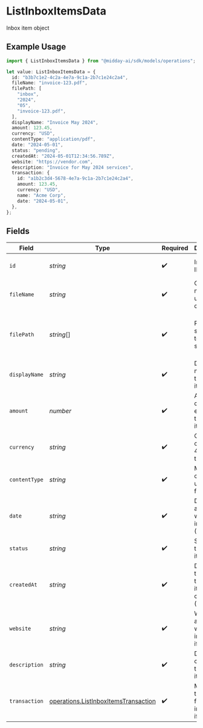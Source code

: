 # ListInboxItemsData

Inbox item object

## Example Usage

```typescript
import { ListInboxItemsData } from "@midday-ai/sdk/models/operations";

let value: ListInboxItemsData = {
  id: "b3b7c1e2-4c2a-4e7a-9c1a-2b7c1e24c2a4",
  fileName: "invoice-123.pdf",
  filePath: [
    "inbox",
    "2024",
    "05",
    "invoice-123.pdf",
  ],
  displayName: "Invoice May 2024",
  amount: 123.45,
  currency: "USD",
  contentType: "application/pdf",
  date: "2024-05-01",
  status: "pending",
  createdAt: "2024-05-01T12:34:56.789Z",
  website: "https://vendor.com",
  description: "Invoice for May 2024 services",
  transaction: {
    id: "a1b2c3d4-5678-4e7a-9c1a-2b7c1e24c2a4",
    amount: 123.45,
    currency: "USD",
    name: "Acme Corp",
    date: "2024-05-01",
  },
};
```

## Fields

| Field                                                                                        | Type                                                                                         | Required                                                                                     | Description                                                                                  | Example                                                                                      |
| -------------------------------------------------------------------------------------------- | -------------------------------------------------------------------------------------------- | -------------------------------------------------------------------------------------------- | -------------------------------------------------------------------------------------------- | -------------------------------------------------------------------------------------------- |
| `id`                                                                                         | *string*                                                                                     | :heavy_check_mark:                                                                           | Inbox item ID (UUID)                                                                         | b3b7c1e2-4c2a-4e7a-9c1a-2b7c1e24c2a4                                                         |
| `fileName`                                                                                   | *string*                                                                                     | :heavy_check_mark:                                                                           | Original file name of the uploaded document                                                  | invoice-123.pdf                                                                              |
| `filePath`                                                                                   | *string*[]                                                                                   | :heavy_check_mark:                                                                           | Path segments to the file in storage                                                         | [<br/>"inbox",<br/>"2024",<br/>"05",<br/>"invoice-123.pdf"<br/>]                             |
| `displayName`                                                                                | *string*                                                                                     | :heavy_check_mark:                                                                           | Display name for the inbox item                                                              | Invoice May 2024                                                                             |
| `amount`                                                                                     | *number*                                                                                     | :heavy_check_mark:                                                                           | Amount detected or entered for the inbox item                                                | 123.45                                                                                       |
| `currency`                                                                                   | *string*                                                                                     | :heavy_check_mark:                                                                           | Currency code (ISO 4217) for the amount                                                      | USD                                                                                          |
| `contentType`                                                                                | *string*                                                                                     | :heavy_check_mark:                                                                           | MIME type of the uploaded file                                                               | application/pdf                                                                              |
| `date`                                                                                       | *string*                                                                                     | :heavy_check_mark:                                                                           | Date associated with the inbox item (ISO 8601)                                               | 2024-05-01                                                                                   |
| `status`                                                                                     | *string*                                                                                     | :heavy_check_mark:                                                                           | Status of the inbox item                                                                     | pending                                                                                      |
| `createdAt`                                                                                  | *string*                                                                                     | :heavy_check_mark:                                                                           | Date and time when the inbox item was created (ISO 8601)                                     | 2024-05-01T12:34:56.789Z                                                                     |
| `website`                                                                                    | *string*                                                                                     | :heavy_check_mark:                                                                           | Website associated with the inbox item, if any                                               | https://vendor.com                                                                           |
| `description`                                                                                | *string*                                                                                     | :heavy_check_mark:                                                                           | Description or notes for the inbox item                                                      | Invoice for May 2024 services                                                                |
| `transaction`                                                                                | [operations.ListInboxItemsTransaction](../../models/operations/listinboxitemstransaction.md) | :heavy_check_mark:                                                                           | Matched transaction for this inbox item, if any                                              |                                                                                              |